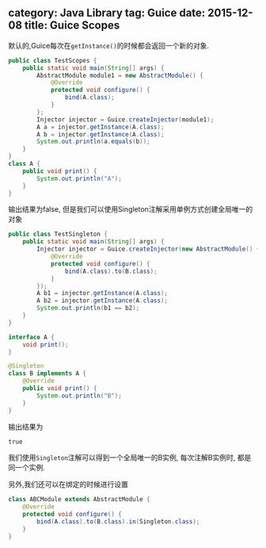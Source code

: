 category: Java Library
tag: Guice
date: 2015-12-08
title: Guice Scopes
---
默认的,Guice每次在`getInstance()`的时候都会返回一个新的对象.
```java
public class TestScopes {
	public static void main(String[] args) {
		AbstractModule module1 = new AbstractModule() {
			@Override
			protected void configure() {
				bind(A.class);
			}
		};
		Injector injector = Guice.createInjector(module1);
		A a = injector.getInstance(A.class);
		A b = injector.getInstance(A.class);
		System.out.println(a.equals(b));
	}
}
class A {
	public void print() {
		System.out.println("A");
	}
}
```
输出结果为false, 但是我们可以使用Singleton注解采用单例方式创建全局唯一的对象
```java
public class TestSingleton {
	public static void main(String[] args) {
		Injector injector = Guice.createInjector(new AbstractModule() {
			@Override
			protected void configure() {
				bind(A.class).to(B.class);
			}
		});
		A b1 = injector.getInstance(A.class);
		A b2 = injector.getInstance(A.class);
		System.out.println(b1 == b2);
	}
}

interface A {
	void print();
}

@Singleton
class B implements A {
	@Override
	public void print() {
		System.out.println("B");
	}
}
```
输出结果为
```xml
true
```
我们使用`Singleton`注解可以得到一个全局唯一的B实例, 每次注解B实例时, 都是同一个实例.

另外,我们还可以在绑定的时候进行设置
```java
class ABCModule extends AbstractModule {
	@Override
	protected void configure() {
		bind(A.class).to(B.class).in(Singleton.class);
	}
}
```


